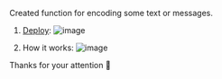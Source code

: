Created function for encoding some text or messages.
1. [Deploy](https://asya-space.github.io/morse-binary-encode/):
![image](https://github.com/user-attachments/assets/3d245215-cbc9-4579-8ded-4ed9fa18f6e0)


2. How it works:
![image](https://github.com/user-attachments/assets/6c08b7b6-ef2c-4ee6-872d-9e200511da54)

Thanks for your attention 💙
